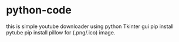 # python-code<br>
this is simple youtube downloader using python Tkinter gui 
pip install pytube
pip install pillow for (.png/.ico) image.
